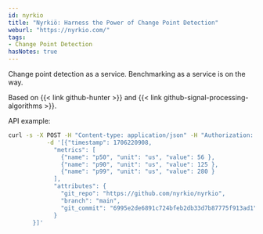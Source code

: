 ```yaml
---
id: nyrkio
title: "Nyrkiö: Harness the Power of Change Point Detection"
weburl: "https://nyrkio.com/"
tags:
- Change Point Detection
hasNotes: true
---
```


Change point detection as a service.
Benchmarking as a service is on the way.

Based on {{< link github-hunter >}} and {{< link github-signal-processing-algorithms >}}.

API example:

```sh
curl -s -X POST -H "Content-type: application/json" -H "Authorization: Bearer $TOKEN" https://nyrkio.com/api/v0/result/benchmark1 \
           -d '[{"timestamp": 1706220908,
             "metrics": [
               {"name": "p50", "unit": "us", "value": 56 },
               {"name": "p90", "unit": "us", "value": 125 },
               {"name": "p99", "unit": "us", "value": 280 }
             ],
             "attributes": {
               "git_repo": "https://github.com/nyrkio/nyrkio",
               "branch": "main",
               "git_commit": "6995e2de6891c724bfeb2db33d7b87775f913ad1",
             }
       }]'
```
